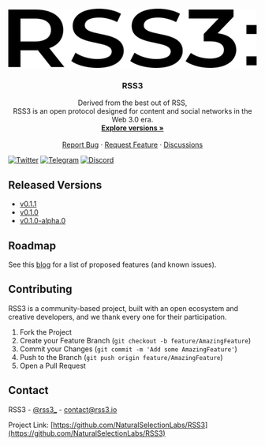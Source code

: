<p align="center">
  <a href="https://github.com/NaturalSelectionLabs/RSS3">
    <img src="images/Logo.svg" alt="Logo" width="900" height="120">
  </a>

  <h3 align="center">RSS3</h3>

  <p align="center">
    Derived from the best out of RSS,<br>
RSS3 is an open protocol designed for content and social networks in the Web 3.0 era.
    <br />
    <a href="https://github.com/NaturalSelectionLabs/RSS3/tree/main/versions"><strong>Explore versions »</strong></a>
    <br />
    <br />
    <a href="https://github.com/NaturalSelectionLabs/RSS3/issues">Report Bug</a>
    ·
    <a href="https://github.com/NaturalSelectionLabs/RSS3/issues">Request Feature</a>
    ·
    <a href="https://github.com/NaturalSelectionLabs/RSS3/discussions">Discussions</a>
    
  </p>
</p>

[![Twitter][twitter-shield]][twitter-url]
[![Telegram][telegram-shield]][telegram-url]
[![Discord][discord-shield]][discord-url]

## Released Versions

- [v0.1.1](https://github.com/NaturalSelectionLabs/RSS3/blob/master/versions/v0.1.1.md)
- [v0.1.0](https://github.com/NaturalSelectionLabs/RSS3/blob/master/versions/v0.1.0.md)
- [v0.1.0-alpha.0](https://github.com/NaturalSelectionLabs/RSS3/blob/master/versions/v0.1.0-alpha.0.md)

## Roadmap

See this [blog](https://blog.rss3.io/stage-one-roadmap) for a list of proposed features (and known issues).

## Contributing

RSS3 is a community-based project, built with an open ecosystem and creative developers, and we thank every one for their participation.

1. Fork the Project
2. Create your Feature Branch (`git checkout -b feature/AmazingFeature`)
3. Commit your Changes (`git commit -m 'Add some AmazingFeature'`)
4. Push to the Branch (`git push origin feature/AmazingFeature`)
5. Open a Pull Request

## Contact

RSS3 - [@rss3_](https://twitter.com/rss3_) - contact@rss3.io

Project Link: [https://github.com/NaturalSelectionLabs/RSS3](https://github.com/NaturalSelectionLabs/RSS3)




[twitter-shield]: https://img.shields.io/twitter/follow/RSS3_?style=flat-square&logo=twitter
[twitter-url]: https://twitter.com/rss3_
[telegram-shield]: https://img.shields.io/badge/Telegram-Channel-blue?style=flat-square&logo=telegram
[telegram-url]: https://t.me/joinchat/jhhncmdayvNlMDgx
[discord-shield]: https://img.shields.io/badge/Discord-Server-blueviolet?style=flat-square&logo=discord
[discord-url]: https://bit.ly/3aSYvPA
